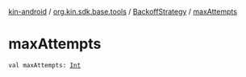 [kin-android](../../index.md) / [org.kin.sdk.base.tools](../index.md) / [BackoffStrategy](index.md) / [maxAttempts](./max-attempts.md)

# maxAttempts

`val maxAttempts: `[`Int`](https://kotlinlang.org/api/latest/jvm/stdlib/kotlin/-int/index.html)